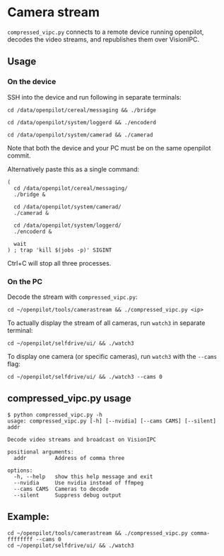 # Camera stream

`compressed_vipc.py` connects to a remote device running openpilot, decodes the video streams, and republishes them over VisionIPC. 

## Usage

### On the device 
SSH into the device and run following in separate terminals:

`cd /data/openpilot/cereal/messaging && ./bridge`

`cd /data/openpilot/system/loggerd && ./encoderd`

`cd /data/openpilot/system/camerad && ./camerad`

Note that both the device and your PC must be on the same openpilot commit.

Alternatively paste this as a single command:
```
(
  cd /data/openpilot/cereal/messaging/
  ./bridge &

  cd /data/openpilot/system/camerad/
  ./camerad &

  cd /data/openpilot/system/loggerd/
  ./encoderd &

  wait
) ; trap 'kill $(jobs -p)' SIGINT
```
Ctrl+C will stop all three processes. 

### On the PC
Decode the stream with `compressed_vipc.py`:

```cd ~/openpilot/tools/camerastream && ./compressed_vipc.py <ip>```

To actually display the stream of all cameras, run `watch3` in separate terminal:

```cd ~/openpilot/selfdrive/ui/ && ./watch3```

To display one camera (or specific cameras), run `watch3` with the `--cams` flag:

```cd ~/openpilot/selfdrive/ui/ && ./watch3 --cams 0```

## compressed_vipc.py usage
```
$ python compressed_vipc.py -h
usage: compressed_vipc.py [-h] [--nvidia] [--cams CAMS] [--silent] addr

Decode video streams and broadcast on VisionIPC

positional arguments:
  addr         Address of comma three

options:
  -h, --help   show this help message and exit
  --nvidia     Use nvidia instead of ffmpeg
  --cams CAMS  Cameras to decode
  --silent     Suppress debug output
```


## Example:
```
cd ~/openpilot/tools/camerastream && ./compressed_vipc.py comma-ffffffff --cams 0
cd ~/openpilot/selfdrive/ui/ && ./watch3
```
